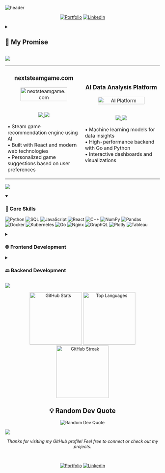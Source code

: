 ![header](https://capsule-render.vercel.app/api?type=waving&color=timeGradient&height=200&section=header&text=Hi%2C%20I%27m%20Alexander%20Peczon%20👋&fontSize=50&animation=scaleIn&fontAlignY=35&desc=CS%20student%20Focused%20on%20AI%2C%20Data%20Science%2C%20Simulations%20%26%20High%20Performance%20Backends&descSize=20&descAlignY=55&descAlign=50)

<div align="center">

  [![Portfolio](https://img.shields.io/badge/Portfolio-000?style=for-the-badge&logo=vercel&logoColor=yellow)](https://www.alexpeczon.com/)
  [![LinkedIn](https://img.shields.io/badge/LinkedIn-0A66C2?style=for-the-badge&logo=linkedin&logoColor=white)](https://www.linkedin.com/in/apeczon/)

</div>

<details>
<summary><h2>🤞 My Promise</h2></summary>

```java
while (isAwake) {
    eat();
    sleep();
    code();
    repeat();
}
```
</details>

![](https://capsule-render.vercel.app/api?type=venom&height=150&text=🚀%20Featured%20Projects&fontSize=40&color=0:8871e5,100:b678c4&stroke=b678c4)

<!-- Featured Projects Section -->
<table>
<tr>
<td width="50%">
<h3 align="center">nextsteamgame.com</h3>
<div align="center">  
<a href="https://nextsteamgame.com/" target="_blank">
<img src="https://via.placeholder.com/400x200/8871e5/ffffff?text=Next+Steam+Game" width="80%" alt="nextsteamgame.com"/>
</a>
<br>
<br>
<p>
<a href="https://github.com/BakedSoups/nextsteamgame" target="_blank">
<img src="https://img.shields.io/badge/View_on_GitHub-2ea44f?style=for-the-badge&logo=github"/>
</a>
<a href="https://nextsteamgame.com/" target="_blank">
<img src="https://img.shields.io/badge/Live_Demo-brightgreen?style=for-the-badge&logo=vercel"/>
</a>
</p>
<p align="left">
• Steam game recommendation engine using AI<br>
• Built with React and modern web technologies<br>
• Personalized game suggestions based on user preferences
</p>
</div>
</td>
<td width="50%">
<h3 align="center">AI Data Analysis Platform</h3>
<div align="center">  
<a href="#" target="_blank">
<img src="https://via.placeholder.com/400x200/b678c4/ffffff?text=AI+Data+Platform" width="80%" alt="AI Platform"/>
</a>
<br>
<br>
<p>
<a href="#" target="_blank">
<img src="https://img.shields.io/badge/View_on_GitHub-2ea44f?style=for-the-badge&logo=github"/>
</a>
<a href="#" target="_blank">
<img src="https://img.shields.io/badge/Live_Demo-brightgreen?style=for-the-badge&logo=vercel"/>
</a>
</p>
<p align="left">
• Machine learning models for data insights<br>
• High-performance backend with Go and Python<br>
• Interactive dashboards and visualizations
</p>
</div>
</td>
</tr>
</table>

![](https://capsule-render.vercel.app/api?type=venom&height=150&text=💻%20Tech%20Stack&fontSize=40&color=0:00FFFF,100:1E90FF&stroke=1E90FF)

<details open>
  <summary><h3>🎯 Core Skills</h3></summary>

  ![Python](https://img.shields.io/badge/-Python-3776AB?style=for-the-badge&logo=python&logoColor=white) 
  ![SQL](https://img.shields.io/badge/-SQL-4479A1?style=for-the-badge&logo=postgresql&logoColor=white) 
  ![JavaScript](https://img.shields.io/badge/-JavaScript-F7DF1E?style=for-the-badge&logo=javascript&logoColor=black) 
  ![React](https://img.shields.io/badge/-React-61DAFB?style=for-the-badge&logo=react&logoColor=black) 
  ![C++](https://img.shields.io/badge/-C++-00599C?style=for-the-badge&logo=cplusplus&logoColor=white) 
  ![NumPy](https://img.shields.io/badge/-NumPy-013243?style=for-the-badge&logo=numpy&logoColor=white) 
  ![Pandas](https://img.shields.io/badge/-Pandas-150458?style=for-the-badge&logo=pandas&logoColor=white) 
  ![Docker](https://img.shields.io/badge/-Docker-2496ED?style=for-the-badge&logo=docker&logoColor=white) 
  ![Kubernetes](https://img.shields.io/badge/-Kubernetes-326CE5?style=for-the-badge&logo=kubernetes&logoColor=white) 
  ![Go](https://img.shields.io/badge/-Go-00ADD8?style=for-the-badge&logo=go&logoColor=white) 
  ![Nginx](https://img.shields.io/badge/-Nginx-009639?style=for-the-badge&logo=nginx&logoColor=white) 
  ![GraphQL](https://img.shields.io/badge/-GraphQL-E10098?style=for-the-badge&logo=graphql&logoColor=white) 
  ![Plotly](https://img.shields.io/badge/-Plotly-3F4F75?style=for-the-badge&logo=plotly&logoColor=white) 
  ![Tableau](https://img.shields.io/badge/-Tableau-E97627?style=for-the-badge&logo=tableau&logoColor=white)

</details>

<details>
  <summary><h3>🌐 Frontend Development</h3></summary>

  ![HTML5](https://img.shields.io/badge/-HTML5-E34F26?style=for-the-badge&logo=html5&logoColor=white) 
  ![CSS3](https://img.shields.io/badge/-CSS3-1572B6?style=for-the-badge&logo=css3&logoColor=white) 
  ![JavaScript](https://img.shields.io/badge/-JavaScript-F7DF1E?style=for-the-badge&logo=javascript&logoColor=black) 
  ![React](https://img.shields.io/badge/-React-61DAFB?style=for-the-badge&logo=react&logoColor=black) 
  ![React Native](https://img.shields.io/badge/-React_Native-61DAFB?style=for-the-badge&logo=react&logoColor=black)

</details>

<details>
  <summary><h3>🔙 Backend Development</h3></summary>

  ![Node.js](https://img.shields.io/badge/-Node.js-339933?style=for-the-badge&logo=nodedotjs&logoColor=white) 
  ![MySQL](https://img.shields.io/badge/-MySQL-4479A1?style=for-the-badge&logo=mysql&logoColor=white) 
  ![MongoDB](https://img.shields.io/badge/-MongoDB-47A248?style=for-the-badge&logo=mongodb&logoColor=white) 
  ![PostgreSQL](https://img.shields.io/badge/-PostgreSQL-336791?style=for-the-badge&logo=postgresql&logoColor=white) 
  ![ChromaDB](https://img.shields.io/badge/-ChromaDB-FF6B6B?style=for-the-badge&logoColor=white)

</details>

![](https://capsule-render.vercel.app/api?type=venom&height=150&text=📊%20GitHub%20Stats&fontSize=40&color=0:32CD32,100:006400&stroke=006400)

<div align="center">
  <img src="https://github-readme-stats.vercel.app/api?username=BakedSoups&show_icons=true&theme=graywhite&hide_border=true" alt="GitHub Stats" height="170"/>
  <img src="https://github-readme-stats.vercel.app/api/top-langs/?username=BakedSoups&layout=compact&theme=graywhite&hide_border=true" alt="Top Languages" height="170"/>
</div>

<div align="center">
  <img src="https://github-readme-streak-stats.herokuapp.com/?user=BakedSoups&theme=graywhite&hide_border=true" alt="GitHub Streak" height="170"/>
</div>

<h2 align="center">💡 Random Dev Quote</h2>

<div align="center">
  <img src="https://quotes-github-readme.vercel.app/api?type=horizontal&theme=light" alt="Random Dev Quote"/>
</div>

![](https://capsule-render.vercel.app/api?type=transparent&height=100&text=👨‍💻%20Alexander%20Peczon&fontSize=50&fontColor=9370DB&desc=CS%20student%20Focused%20on%20AI%2C%20Data%20Science%2C%20Simulations%20%26%20High%20Performance%20Backends&descSize=20&descAlignY=75&descAlign=60)

<div align="center">
  <p><i>Thanks for visiting my GitHub profile! Feel free to connect or check out my projects.</i></p>
  <br>
</div>

<div align="center">

  [![Portfolio](https://img.shields.io/badge/Portfolio-000?style=for-the-badge&logo=vercel&logoColor=yellow)](https://www.alexpeczon.com/)
  [![LinkedIn](https://img.shields.io/badge/LinkedIn-0A66C2?style=for-the-badge&logo=linkedin&logoColor=white)](https://www.linkedin.com/in/apeczon/)

</div>
